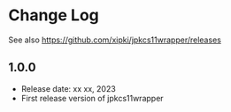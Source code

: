 # Change Log

See also <https://github.com/xipki/jpkcs11wrapper/releases>

## 1.0.0
 - Release date: xx xx, 2023
 - First release version of jpkcs11wrapper
